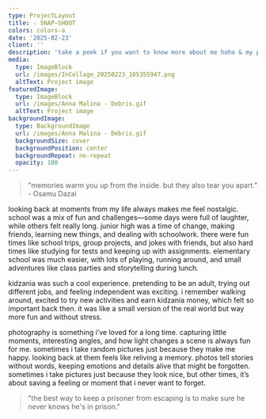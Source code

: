 ```yaml
---
type: ProjectLayout
title: ☆ SNAP—SHOOT
colors: colors-a
date: '2025-02-23'
client: ''
description: 'take a peek if you want to know more about me hoho & my photography :3'
media:
  type: ImageBlock
  url: /images/InCollage_20250223_105355947.png
  altText: Project image
featuredImage:
  type: ImageBlock
  url: /images/Anna Malina - Debris.gif
  altText: Project image
backgroundImage:
  type: BackgroundImage
  url: /images/Anna Malina - Debris.gif
  backgroundSize: cover
  backgroundPosition: center
  backgroundRepeat: no-repeat
  opacity: 100
---
```

> "memories warm you up from the inside. but they also tear you apart." - Osamu Dazai

looking back at moments from my life always makes me feel nostalgic. school was a mix of fun and challenges—some days were full of laughter, while others felt really long. junior high was a time of change, making friends, learning new things, and dealing with schoolwork. there were fun times like school trips, group projects, and jokes with friends, but also hard times like studying for tests and keeping up with assignments. elementary school was much easier, with lots of playing, running around, and small adventures like class parties and storytelling during lunch.

kidzania was such a cool experience. pretending to be an adult, trying out different jobs, and feeling independent was exciting. i remember walking around, excited to try new activities and earn kidzania money, which felt so important back then. it was like a small version of the real world but way more fun and without stress.

photography is something i’ve loved for a long time. capturing little moments, interesting angles, and how light changes a scene is always fun for me. sometimes i take random pictures just because they make me happy. looking back at them feels like reliving a memory. photos tell stories without words, keeping emotions and details alive that might be forgotten. sometimes i take pictures just because they look nice, but other times, it’s about saving a feeling or moment that i never want to forget.

> "the best way to keep a prisoner from escaping is to make sure he never knows he's in prison."

